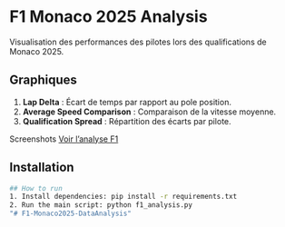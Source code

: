# F1 Monaco 2025 Analysis

Visualisation des performances des pilotes lors des qualifications de Monaco 2025.

## Graphiques
1. **Lap Delta** : Écart de temps par rapport au pole position.
2. **Average Speed Comparison** : Comparaison de la vitesse moyenne.
3. **Qualification Spread** : Répartition des écarts par pilote.

 Screenshots
[Voir l’analyse F1](f1_avg_speed.html)



## Installation
```bash
## How to run
1. Install dependencies: pip install -r requirements.txt
2. Run the main script: python f1_analysis.py
"# F1-Monaco2025-DataAnalysis" 




